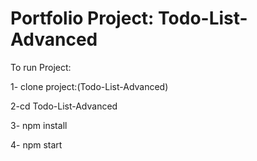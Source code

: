   # Portfolio Project: Todo-List-Advanced

To run Project:

1- clone project:(Todo-List-Advanced)

2-cd Todo-List-Advanced

3- npm install

4- npm start
